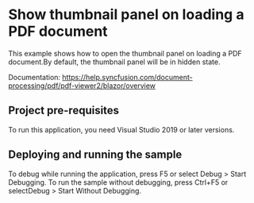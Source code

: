 # Show thumbnail panel on loading a PDF document
This example shows how to open the thumbnail panel on loading a PDF document.By default, the thumbnail panel will be in hidden state.

Documentation: https://help.syncfusion.com/document-processing/pdf/pdf-viewer2/blazor/overview

## Project pre-requisites
To run this application, you need Visual Studio 2019 or later versions.

## Deploying and running the sample
To debug while running the application, press F5 or select Debug > Start Debugging. To run the sample without debugging, press Ctrl+F5 or selectDebug > Start Without Debugging.